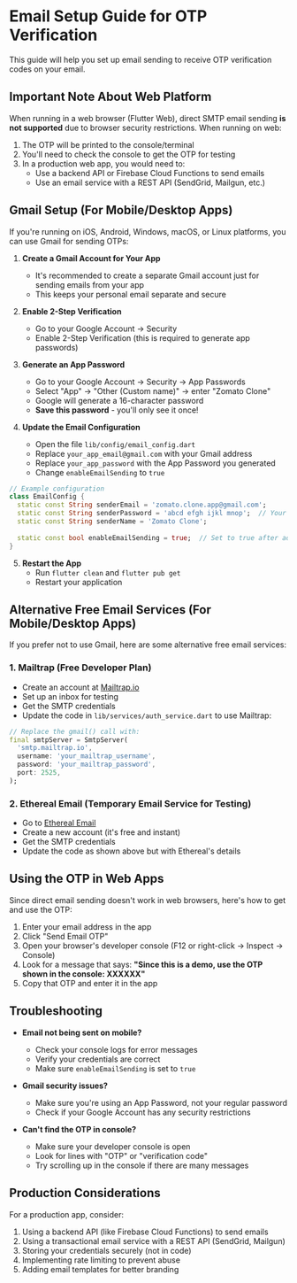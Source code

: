# Email Setup Guide for OTP Verification

This guide will help you set up email sending to receive OTP verification codes on your email.

## Important Note About Web Platform

When running in a web browser (Flutter Web), direct SMTP email sending **is not supported** due to browser security restrictions. When running on web:

1. The OTP will be printed to the console/terminal
2. You'll need to check the console to get the OTP for testing
3. In a production web app, you would need to:
   - Use a backend API or Firebase Cloud Functions to send emails
   - Use an email service with a REST API (SendGrid, Mailgun, etc.)

## Gmail Setup (For Mobile/Desktop Apps)

If you're running on iOS, Android, Windows, macOS, or Linux platforms, you can use Gmail for sending OTPs:

1. **Create a Gmail Account for Your App**
   - It's recommended to create a separate Gmail account just for sending emails from your app
   - This keeps your personal email separate and secure

2. **Enable 2-Step Verification**
   - Go to your Google Account → Security
   - Enable 2-Step Verification (this is required to generate app passwords)

3. **Generate an App Password**
   - Go to your Google Account → Security → App Passwords
   - Select "App" → "Other (Custom name)" → enter "Zomato Clone"
   - Google will generate a 16-character password
   - **Save this password** - you'll only see it once!

4. **Update the Email Configuration**
   - Open the file `lib/config/email_config.dart`
   - Replace `your_app_email@gmail.com` with your Gmail address
   - Replace `your_app_password` with the App Password you generated
   - Change `enableEmailSending` to `true`

```dart
// Example configuration
class EmailConfig {
  static const String senderEmail = 'zomato.clone.app@gmail.com';
  static const String senderPassword = 'abcd efgh ijkl mnop';  // Your 16-character app password
  static const String senderName = 'Zomato Clone';
  
  static const bool enableEmailSending = true;  // Set to true after adding credentials
}
```

5. **Restart the App**
   - Run `flutter clean` and `flutter pub get`
   - Restart your application

## Alternative Free Email Services (For Mobile/Desktop Apps)

If you prefer not to use Gmail, here are some alternative free email services:

### 1. Mailtrap (Free Developer Plan)
   - Create an account at [Mailtrap.io](https://mailtrap.io)
   - Set up an inbox for testing
   - Get the SMTP credentials
   - Update the code in `lib/services/auth_service.dart` to use Mailtrap:

```dart
// Replace the gmail() call with:
final smtpServer = SmtpServer(
  'smtp.mailtrap.io',
  username: 'your_mailtrap_username',
  password: 'your_mailtrap_password',
  port: 2525,
);
```

### 2. Ethereal Email (Temporary Email Service for Testing)
   - Go to [Ethereal Email](https://ethereal.email/)
   - Create a new account (it's free and instant)
   - Get the SMTP credentials
   - Update the code as shown above but with Ethereal's details

## Using the OTP in Web Apps

Since direct email sending doesn't work in web browsers, here's how to get and use the OTP:

1. Enter your email address in the app
2. Click "Send Email OTP"
3. Open your browser's developer console (F12 or right-click → Inspect → Console)
4. Look for a message that says: **"Since this is a demo, use the OTP shown in the console: XXXXXX"**
5. Copy that OTP and enter it in the app

## Troubleshooting

- **Email not being sent on mobile?**
  - Check your console logs for error messages
  - Verify your credentials are correct
  - Make sure `enableEmailSending` is set to `true`

- **Gmail security issues?**
  - Make sure you're using an App Password, not your regular password
  - Check if your Google Account has any security restrictions

- **Can't find the OTP in console?**
  - Make sure your developer console is open
  - Look for lines with "OTP" or "verification code"
  - Try scrolling up in the console if there are many messages

## Production Considerations

For a production app, consider:

1. Using a backend API (like Firebase Cloud Functions) to send emails
2. Using a transactional email service with a REST API (SendGrid, Mailgun)
3. Storing your credentials securely (not in code)
4. Implementing rate limiting to prevent abuse
5. Adding email templates for better branding 
